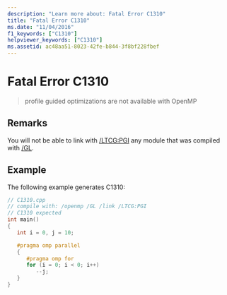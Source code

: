 ```yaml
---
description: "Learn more about: Fatal Error C1310"
title: "Fatal Error C1310"
ms.date: "11/04/2016"
f1_keywords: ["C1310"]
helpviewer_keywords: ["C1310"]
ms.assetid: ac48aa51-8023-42fe-b844-3f8bf228fbef
---
```

# Fatal Error C1310

> profile guided optimizations are not available with OpenMP

## Remarks

You will not be able to link with [/LTCG:PGI](../../build/reference/ltcg-link-time-code-generation.md) any module that was compiled with [/GL](../../build/reference/gl-whole-program-optimization.md).

## Example

The following example generates C1310:

```cpp
// C1310.cpp
// compile with: /openmp /GL /link /LTCG:PGI
// C1310 expected
int main()
{
   int i = 0, j = 10;

   #pragma omp parallel
   {
      #pragma omp for
      for (i = 0; i < 0; i++)
         --j;
   }
}
```
